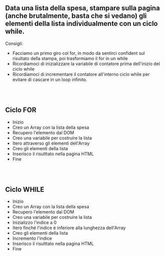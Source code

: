 ## Data una lista della spesa, stampare sulla pagina (anche brutalmente, basta che si vedano) gli elementi della lista individualmente con un ciclo while.

Consigli:

- Facciamo un primo giro col for, in modo da sentirci confident sul risultato della stampa, poi trasformiamo il for in un while
- Ricordiamoci di inizializzare la variabile di contatore prima dell'inizio del ciclo while
- Ricordiamoci di incrementare il contatore all'interno ciclo while per evitare di cascare in un loop infinito.

<br>
<br>

## Ciclo FOR

- Inizio
- Creo un Array con la lista della spesa
- Recupero l'elemento dal DOM
- Creo una variabile per costruire la lista
- Itero attraverso gli elementi dell'Array
- Creo gli elementi della lista
- Inserisco il risulttato nella pagina HTML
- Fine

<br>
<br>

## Ciclo WHILE

- Inizio
- Creo un Array con la lista della spesa
- Recupero l'elemento dal DOM
- Creo una variabile per costruire la lista
- Inizializzo l'indice a 0
- Itero finché l'indice è inferiore alla lunghezza dell'Array
- Creo gli elementi della lista
- Incremento l'indice
- Inserisco il risulttato nella pagina HTML
- Fine
